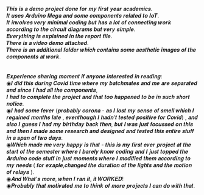 𝑻𝒉𝒊𝒔 𝒊𝒔 𝒂 𝒅𝒆𝒎𝒐 𝒑𝒓𝒐𝒋𝒆𝒄𝒕 𝒅𝒐𝒏𝒆 𝒇𝒐𝒓 𝒎𝒚 𝒇𝒊𝒓𝒔𝒕 𝒚𝒆𝒂𝒓 𝒂𝒄𝒂𝒅𝒆𝒎𝒊𝒄𝒔. <br>
𝑰𝒕 𝒖𝒔𝒆𝒔 𝑨𝒓𝒅𝒖𝒊𝒏𝒐 𝑴𝒆𝒈𝒂 𝒂𝒏𝒅 𝒔𝒐𝒎𝒆 𝒄𝒐𝒎𝒑𝒐𝒏𝒆𝒏𝒕𝒔 𝒓𝒆𝒍𝒂𝒕𝒆𝒅 𝒕𝒐 𝑰𝒐𝑻.<br>
𝑰𝒕 𝒊𝒏𝒗𝒐𝒍𝒗𝒆𝒔 𝒗𝒆𝒓𝒚 𝒎𝒊𝒏𝒊𝒎𝒂𝒍 𝒄𝒐𝒅𝒊𝒏𝒈 𝒃𝒖𝒕 𝒉𝒂𝒔 𝒂 𝒍𝒐𝒕 𝒐𝒇 𝒄𝒐𝒏𝒏𝒆𝒄𝒕𝒊𝒏𝒈 𝒘𝒐𝒓𝒌 𝒂𝒄𝒄𝒐𝒓𝒅𝒊𝒏𝒈 𝒕𝒐 𝒕𝒉𝒆 𝒄𝒊𝒓𝒄𝒖𝒊𝒕 𝒅𝒊𝒂𝒈𝒓𝒂𝒎𝒔 𝒃𝒖𝒕 𝒗𝒆𝒓𝒚 𝒔𝒊𝒎𝒑𝒍𝒆.<br>
𝑬𝒗𝒆𝒓𝒚𝒕𝒉𝒊𝒏𝒈 𝒊𝒔 𝒆𝒙𝒑𝒍𝒂𝒊𝒏𝒆𝒅 𝒊𝒏 𝒕𝒉𝒆 𝒓𝒆𝒑𝒐𝒓𝒕 𝒇𝒊𝒍𝒆.<br>
𝑻𝒉𝒆𝒓𝒆 𝒊𝒔 𝒂 𝒗𝒊𝒅𝒆𝒐 𝒅𝒆𝒎𝒐 𝒂𝒕𝒕𝒂𝒄𝒉𝒆𝒅.<br>
𝑻𝒉𝒆𝒓𝒆 𝒊𝒔 𝒂𝒏 𝒂𝒅𝒅𝒊𝒕𝒊𝒐𝒏𝒂𝒍 𝒇𝒐𝒍𝒅𝒆𝒓 𝒘𝒉𝒊𝒄𝒉 𝒄𝒐𝒏𝒕𝒂𝒊𝒏𝒔 𝒔𝒐𝒎𝒆 𝒂𝒆𝒔𝒕𝒉𝒆𝒕𝒊𝒄 𝒊𝒎𝒂𝒈𝒆𝒔 𝒐𝒇 𝒕𝒉𝒆 𝒄𝒐𝒎𝒑𝒐𝒏𝒆𝒏𝒕𝒔 𝒂𝒕 𝒘𝒐𝒓𝒌.  <br><br><br>
𝑬𝒙𝒑𝒆𝒓𝒊𝒆𝒏𝒄𝒆 𝒔𝒉𝒂𝒓𝒊𝒏𝒈 𝒎𝒐𝒎𝒆𝒏𝒕 𝒊𝒇 𝒂𝒏𝒚𝒐𝒏𝒆 𝒊𝒏𝒕𝒆𝒓𝒆𝒔𝒕𝒆𝒅 𝒊𝒏 𝒓𝒆𝒂𝒅𝒊𝒏𝒈: <br>
◉𝑰 𝒅𝒊𝒅 𝒕𝒉𝒊𝒔 𝒅𝒖𝒓𝒊𝒏𝒈 𝑪𝒐𝒗𝒊𝒅 𝒕𝒊𝒎𝒆 𝒘𝒉𝒆𝒓𝒆 𝒎𝒚 𝒃𝒂𝒕𝒄𝒉𝒎𝒂𝒕𝒆𝒔 𝒂𝒏𝒅 𝒎𝒆 𝒂𝒓𝒆 𝒔𝒆𝒑𝒂𝒓𝒂𝒕𝒆𝒅 𝒂𝒏𝒅 𝒔𝒊𝒏𝒄𝒆 𝑰 𝒉𝒂𝒅 𝒂𝒍𝒍 𝒕𝒉𝒆 𝒄𝒐𝒎𝒑𝒐𝒏𝒆𝒏𝒕𝒔,<br>
𝑰 𝒉𝒂𝒅 𝒕𝒐 𝒄𝒐𝒎𝒑𝒍𝒆𝒕𝒆 𝒕𝒉𝒆 𝒑𝒓𝒐𝒋𝒆𝒄𝒕 𝒂𝒏𝒅 𝒕𝒉𝒂𝒕 𝒕𝒐𝒐 𝒉𝒂𝒑𝒑𝒆𝒏𝒆𝒅 𝒕𝒐 𝒃𝒆 𝒊𝒏 𝒔𝒖𝒄𝒉 𝒔𝒉𝒐𝒓𝒕 𝒏𝒐𝒕𝒊𝒄𝒆.<br>
◉𝑰 𝒉𝒂𝒅 𝒔𝒐𝒎𝒆 𝒇𝒆𝒗𝒆𝒓 (𝒑𝒓𝒐𝒃𝒂𝒃𝒍𝒚 𝒄𝒐𝒓𝒐𝒏𝒂 - 𝒂𝒔 𝑰 𝒍𝒐𝒔𝒕 𝒎𝒚 𝒔𝒆𝒏𝒔𝒆 𝒐𝒇 𝒔𝒎𝒆𝒍𝒍 𝒘𝒉𝒊𝒄𝒉 𝑰 𝒓𝒆𝒈𝒂𝒊𝒏𝒆𝒅 𝒎𝒐𝒏𝒕𝒉𝒔 𝒍𝒂𝒕𝒆
,  𝒆𝒗𝒆𝒏𝒕𝒉𝒐𝒖𝒈𝒉 𝑰 𝒉𝒂𝒅𝒏'𝒕 𝒕𝒆𝒔𝒕𝒆𝒅 𝒑𝒐𝒔𝒊𝒕𝒊𝒗𝒆 𝒇𝒐𝒓 𝑪𝒐𝒗𝒊𝒅) , 𝒂𝒏𝒅 𝒂𝒍𝒔𝒐 𝑰 𝒈𝒖𝒆𝒔𝒔 𝑰 𝒉𝒂𝒅 𝒎𝒚 𝒃𝒊𝒓𝒕𝒉𝒅𝒂𝒚 𝒃𝒂𝒄𝒌 𝒕𝒉𝒆𝒏,
𝒃𝒖𝒕  𝑰 𝒘𝒂𝒔 𝒋𝒖𝒔𝒕 𝒇𝒐𝒄𝒖𝒔𝒔𝒆𝒅 𝒐𝒏 𝒕𝒉𝒊𝒔 𝒂𝒏𝒅 𝒕𝒉𝒆𝒏 𝑰 𝒎𝒂𝒅𝒆 𝒔𝒐𝒎𝒆 𝒓𝒆𝒔𝒆𝒂𝒓𝒄𝒉 𝒂𝒏𝒅 𝒅𝒆𝒔𝒊𝒈𝒏𝒆𝒅 𝒂𝒏𝒅 𝒕𝒆𝒔𝒕𝒆𝒅 𝒕𝒉𝒊𝒔 
𝒆𝒏𝒕𝒊𝒓𝒆 𝒔𝒕𝒖𝒇𝒇 𝒊𝒏 𝒂 𝒔𝒑𝒂𝒏 𝒐𝒇 𝒕𝒘𝒐 𝒅𝒂𝒚𝒔.<br>
◉𝑾𝒉𝒊𝒄𝒉 𝒎𝒂𝒅𝒆 𝒎𝒆 𝒗𝒆𝒓𝒚 𝒉𝒂𝒑𝒑𝒚 𝒊𝒔 𝒕𝒉𝒂𝒕 - 𝒕𝒉𝒊𝒔 𝒊𝒔 𝒎𝒚 𝒇𝒊𝒓𝒔𝒕 𝒆𝒗𝒆𝒓 𝒑𝒓𝒐𝒋𝒆𝒄𝒕 𝒂𝒕 𝒕𝒉𝒆 𝒔𝒕𝒂𝒓𝒕 𝒐𝒇 𝒕𝒉𝒆 𝒔𝒆𝒎𝒆𝒔𝒕𝒆𝒓 
𝒘𝒉𝒆𝒓𝒆 𝑰 𝒃𝒂𝒓𝒆𝒍𝒚 𝒌𝒏𝒐𝒘 𝒄𝒐𝒅𝒊𝒏𝒈 𝒂𝒏𝒅 𝑰 𝒋𝒖𝒔𝒕 𝒕𝒐𝒑𝒑𝒆𝒅 𝒕𝒉𝒆 𝑨𝒓𝒅𝒖𝒊𝒏𝒐 𝒄𝒐𝒅𝒆 𝒔𝒕𝒖𝒇𝒇 𝒊𝒏 𝒋𝒖𝒔𝒕 𝒎𝒐𝒎𝒆𝒏𝒕𝒔 
𝒘𝒉𝒆𝒓𝒆 𝑰 𝒎𝒐𝒅𝒊𝒇𝒊𝒆𝒅 𝒕𝒉𝒆𝒎 𝒂𝒄𝒄𝒐𝒓𝒅𝒊𝒏𝒈 𝒕𝒐 𝒎𝒚 𝒏𝒆𝒆𝒅𝒔 ( 𝒇𝒐𝒓 𝒆𝒙𝒂𝒑𝒍𝒆,𝒄𝒉𝒂𝒏𝒈𝒆𝒅 𝒕𝒉𝒆 𝒅𝒖𝒓𝒂𝒕𝒊𝒐𝒏 𝒐𝒇 𝒕𝒉𝒆 𝒍𝒊𝒈𝒉𝒕𝒔 
𝒂𝒏𝒅 𝒕𝒉𝒆 𝒎𝒐𝒕𝒊𝒐𝒏 𝒐𝒇 𝒓𝒆𝒍𝒂𝒚𝒔 ).
<br> 
◉𝑨𝒏𝒅 𝑾𝒉𝒂𝒕'𝒔 𝒎𝒐𝒓𝒆, 𝒘𝒉𝒆𝒏 𝑰 𝒓𝒂𝒏 𝒊𝒕, 𝒊𝒕 𝑾𝑶𝑹𝑲𝑬𝑫! <br>
◉𝑷𝒓𝒐𝒃𝒂𝒃𝒍𝒚 𝒕𝒉𝒂𝒕 𝒎𝒐𝒕𝒊𝒗𝒂𝒕𝒆𝒅 𝒎𝒆 𝒕𝒐 𝒕𝒉𝒊𝒏𝒌 𝒐𝒇 𝒎𝒐𝒓𝒆 𝒑𝒓𝒐𝒋𝒆𝒄𝒕𝒔 𝑰 𝒄𝒂𝒏 𝒅𝒐 𝒘𝒊𝒕𝒉 𝒕𝒉𝒂𝒕.
